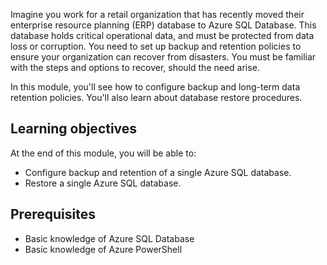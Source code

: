 Imagine you work for a retail organization that has recently moved their enterprise resource planning (ERP) database to Azure SQL Database. This database holds critical operational data, and must be protected from data loss or corruption. You need to set up backup and retention policies to ensure your organization can recover from disasters. You must be familiar with the steps and options to recover, should the need arise.

In this module, you'll see how to configure backup and long-term data retention policies. You'll also learn about database restore procedures.

## Learning objectives

At the end of this module, you will be able to:

- Configure backup and retention of a single Azure SQL database.
- Restore a single Azure SQL database.

## Prerequisites

- Basic knowledge of Azure SQL Database
- Basic knowledge of Azure PowerShell